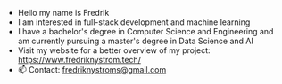 - Hello my name is Fredrik
- I am interested in full-stack development and machine learning
- I have a bachelor's degree in Computer Science and Engineering and am currently pursuing a master's degree in Data Science and AI
- Visit my website for a better overview of my project: https://www.fredriknystrom.tech/
- 📫 Contact: fredriknystroms@gmail.com
